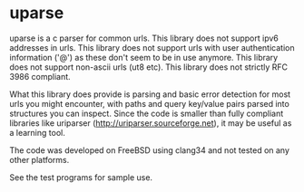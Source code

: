uparse
======

uparse is a c parser for common urls. This library does not support ipv6 addresses in 
urls. This library does not support urls with user authentication information ('@')
as these don't seem to be in use anymore. This library does not support non-ascii
urls (ut8 etc). This library does not strictly RFC 3986 compliant.

What this library does provide is parsing and basic error detection for most urls
you might encounter, with paths and query key/value pairs parsed into structures
you can inspect. Since the code is smaller than fully compliant libraries like
uriparser (http://uriparser.sourceforge.net), it may be useful as a learning tool.

The code was developed on FreeBSD using clang34 and not tested on any other platforms.

See the test programs for sample use. 


